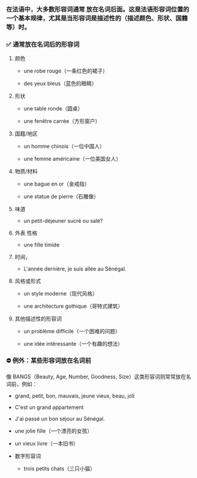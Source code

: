 
### 在法语中，大多数形容词通常 放在名词后面。这是法语形容词位置的一个基本规律，尤其是当形容词是描述性的（描述颜色、形状、国籍等）时。
### ✅ 通常放在名词后的形容词
1. 颜色
     -  une robe rouge（一条红色的裙子）

     -  des yeux bleus（蓝色的眼睛）

2. 形状
     -  une table ronde（圆桌）

     -  une fenêtre carrée（方形窗户）

3. 国籍/地区
     -  un homme chinois（一位中国人）

     -  une femme américaine（一位美国女人）

4. 物质/材料
     -  une bague en or（金戒指）

     -  une statue de pierre（石雕像）

5.   味道
     -  un petit-déjeuner sucré ou salé?

5.   外表 性格
     -  une fille timide

6.   时间，
     -  L'année dernière, je suis allée au Sénégal.

7. 风格或形式
     -  un style moderne（现代风格）

     -  une architecture gothique（哥特式建筑）

8. 其他描述性的形容词
     -  un problème difficile（一个困难的问题）

     -  une idée intéressante（一个有趣的想法）

### ⛔️ 例外：某些形容词放在名词前
像 BANGS（Beauty, Age, Number, Goodness, Size）这类形容词则常常放在名词前，例如：
 
-  grand, petit, bon, mauvais, jeune vieux, beau, joli
- C'est un grand appartement
- J'ai passé un bon séjour au Sénégal.
- une jolie fille（一个漂亮的女孩）
- un vieux livre（一本旧书）

 - 数字形容词
   - trois petits chats（三只小猫） 